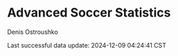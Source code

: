 # Advanced Soccer Statistics
Denis Ostroushko

<!-- gfm -->

Last successful data update: 2024-12-09 04:24:41 CST
